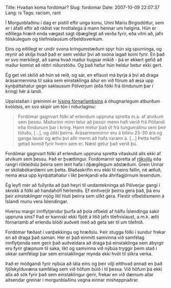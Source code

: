 Title: Hvaðan koma fordómar?
Slug: fordomar
Date: 2007-10-09 22:07:37
Lang: is
Tags: racism, rant

Í Morgunblaðinu í dag er pistill eftir unga konu, Unni Maríu Birgisdóttur, sem er í áfalli eftir að ráðist var hrottalega á mann hennar um helgina. Hún er eðlilega hrærð enda vægast sagt óþægilegt að verða fyrir, eða vitni að, jafn fólskulegum og tilefnislausum ofbeldisverkum.

Eins og eðlilegt er undir svona kringumstæðum spyr hún sig spurninga, og reynir að skilja hvað það er sem veldur því að svona lagað komi fyrir. En það er svo merkilegt, að sama hvað maður hugsar mikið - þá er ekkert gefið að maður komist að réttri niðurstöðu. Og það hefur hún heldur betur ekki gert.

Ég get vel skilið að hún sé reið, og sár, en eflaust má byrja á því að draga árásarmennina til saka sem einstaklinga áður en við förum að æsa upp kynþáttahatur gegn saklausum Pólverjum (eða fólki frá löndunum þar í kring) hér á landi.

Uppistaðan í greininni er [lýsing fórnarlambsins][1] á óhugnarlegum atburðum kvöldsis, en svo skipir um tón í niðurlaginu:

> Fordómar gagnvart fólki af erlendum uppruna spretta m.a. af atvikum sem þessu. Maðurinn minn telur að þessir menn hafi verið frá Póllandi eða löndunum þar í kring. Hann metur það út frá tungumálinu sem þeir töluðu, [...], og útliti þeirra. Árásarmennirnir eru á bilinu 25-30 ára og ganga lausir og ættu því allir menn að hafa varann á. [...] Þetta hefði getað komið fyrir hvern sem er. Næst getur það verið þú.

Fordómar gagnvart fólki af erlendum uppruna spretta vitaskuld alls ekki af atvikum sem þessu. Það er þvættingur. Fordómarnir spretta af [rökvillu][2] eða rangri rökleiðslu þeirra sem lent hafa í óþægilegum aðstæðum. Grein Unnar er skólabókardæmi um þetta. Blaðaskrifin eru ekki til neins fallin, né ætluð, nema æsa upp kynþáttahatur í líkt þenkjandi eða áhrifagjörnum lesendum.

Ég leyfi mér að fullyrða að það heyri til undantekninga að Pólverjar gangi í skrokk á fólki að handahófi hérlendis. Ef einhverjir þeirra gera það, þá eru þeir *einstaklingar* mjög lítil hluti þeirra sem slíkt gera. Flestir ofbeldismenn á Íslandi munu vera Íslendingar.

Hversu margir innflytjendur þurfa að þola ofbeldi af hálfu Íslendinga sakir uppruna síns? Það er kannski ekki fljótt á litið jafn tilefnislaust, a.m.k. ætti fórnarlamb af erlendu blóði auðvelt með að geta sér til um tilefnið.

Fordómar fæðast í vanþekkingu og hræðslu. Þeir stugga fólki í sundur frekar en að draga það saman. Hér er það einmitt samvinna við samfélag innflytjenda sem gerir það auðveldara að draga þá einstaklinga sem ábyrgir eru fyrir glæpnum til saka, líkt og samvinna við nýbúa tryggir þeim stað í okkar samfélagi þar sem einstaklingar mynda ekki hvöt til slíkra verka.

Það er móðgandi fyrir nýbúa að láta eins og þeir vilji eitthvað annað en það fjölskylduvæna samfélag sem við höfum búið í til þessa. Við höfum þá ekki alla að sök fyrir það sem einstaklingur gerir, frekar en við dæmum allar aðsendar greinar í morgunblaðinu vegna einnar misheppnaðrar.

[1]: http://www.visir.is/article/20071007/FRETTIR01/71007034 "Frétt um atburðinn á Vísi"
[2]: http://www.vantru.is/2006/01/21/18.25/ "Sök vegna tengsla"